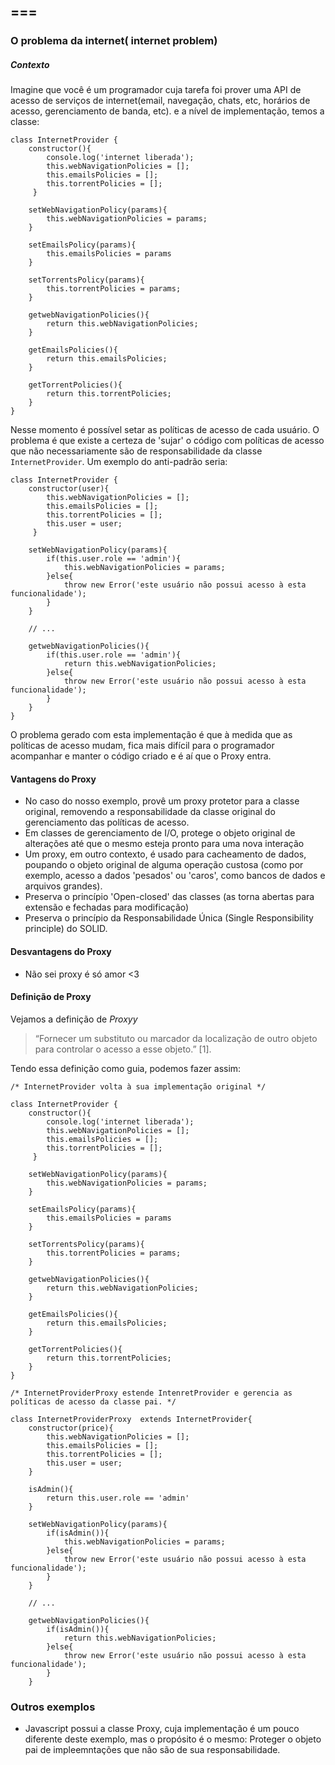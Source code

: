 ===
----------------------
### O problema da internet( internet problem)
##### Contexto


Imagine que você é um programador cuja tarefa foi prover uma API de acesso de serviços de internet(email, navegação, chats, etc, horários de acesso, gerenciamento de banda, etc). 
e a nível de implementação, temos a classe:

```
class InternetProvider {
    constructor(){
        console.log('internet liberada');
        this.webNavigationPolicies = [];
        this.emailsPolicies = [];
        this.torrentPolicies = [];
     }

    setWebNavigationPolicy(params){
        this.webNavigationPolicies = params;
    }

    setEmailsPolicy(params){
        this.emailsPolicies = params
    }

    setTorrentsPolicy(params){
        this.torrentPolicies = params;
    }

    getwebNavigationPolicies(){
        return this.webNavigationPolicies;
    }

    getEmailsPolicies(){
        return this.emailsPolicies;
    }

    getTorrentPolicies(){
        return this.torrentPolicies;
    }
}
```

Nesse momento é possível setar as políticas de acesso de cada usuário. O problema é que existe a certeza de 'sujar' o código com políticas de
acesso que não necessariamente são de responsabilidade da classe `InternetProvider`. Um exemplo do anti-padrão seria:



```
class InternetProvider {
    constructor(user){
        this.webNavigationPolicies = [];
        this.emailsPolicies = [];
        this.torrentPolicies = [];
        this.user = user; 
     }

    setWebNavigationPolicy(params){
        if(this.user.role == 'admin'){
            this.webNavigationPolicies = params;
        }else{
            throw new Error('este usuário não possui acesso à esta funcionalidade');
        }
    }

    // ...

    getwebNavigationPolicies(){
        if(this.user.role == 'admin'){
            return this.webNavigationPolicies;
        }else{
            throw new Error('este usuário não possui acesso à esta funcionalidade');
        }      
    }
}
```

O problema gerado com esta implementação é que à medida que as políticas de acesso mudam, fica mais difícil para o programador
acompanhar e manter o código criado e é aí que o Proxy entra.


#### Vantagens do Proxy
 - No caso do nosso exemplo, provê um proxy protetor para a classe original, removendo a responsabilidade da classe original do gerenciamento das políticas de acesso.
 - Em classes de gerenciamento de I/O, protege o objeto original de alterações até que o mesmo esteja pronto para uma nova interação
 - Um proxy, em outro contexto, é usado para cacheamento de dados, poupando o objeto original de alguma operação custosa (como por exemplo, acesso a dados 'pesados' ou 'caros', como bancos de dados e arquivos grandes).
 - Preserva o princípio 'Open-closed' das classes (as torna abertas para extensão e fechadas para modificação)
 - Preserva o princípio da Responsabilidade Única (Single Responsibility principle) do SOLID.

#### Desvantagens do Proxy
 - Não sei proxy é só amor <3
 
#### Definição de Proxy

Vejamos a definição de *Proxyy*
>“Fornecer um substituto ou marcador da localização de outro objeto para controlar o acesso a esse objeto.” [1].

Tendo essa definição como guia, podemos fazer assim:

```
/* InternetProvider volta à sua implementação original */

class InternetProvider {
    constructor(){
        console.log('internet liberada');
        this.webNavigationPolicies = [];
        this.emailsPolicies = [];
        this.torrentPolicies = [];
     }

    setWebNavigationPolicy(params){
        this.webNavigationPolicies = params;
    }

    setEmailsPolicy(params){
        this.emailsPolicies = params
    }

    setTorrentsPolicy(params){
        this.torrentPolicies = params;
    }

    getwebNavigationPolicies(){
        return this.webNavigationPolicies;
    }

    getEmailsPolicies(){
        return this.emailsPolicies;
    }

    getTorrentPolicies(){
        return this.torrentPolicies;
    }
}

/* InternetProviderProxy estende IntenretProvider e gerencia as políticas de acesso da classe pai. */

class InternetProviderProxy  extends InternetProvider{
    constructor(price){
        this.webNavigationPolicies = [];
        this.emailsPolicies = [];
        this.torrentPolicies = [];
        this.user = user; 
    }

    isAdmin(){
        return this.user.role == 'admin'
    }

    setWebNavigationPolicy(params){
        if(isAdmin()){
            this.webNavigationPolicies = params;
        }else{
            throw new Error('este usuário não possui acesso à esta funcionalidade');
        }
    }

    // ...

    getwebNavigationPolicies(){
        if(isAdmin()){
            return this.webNavigationPolicies;
        }else{
            throw new Error('este usuário não possui acesso à esta funcionalidade');
        }      
    }
```

### Outros exemplos
 - Javascript possui a classe Proxy, cuja implementação é um pouco diferente deste exemplo, mas o propósito é o mesmo: Proteger o objeto pai de impleemntações
 que não são de sua responsabilidade.





